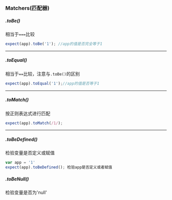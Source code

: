 ### Matchers(匹配器)
##### .toBe()
相当于```===```比较
```javascript
expect(app).toBe('1'); //app的值是否完全等于1
```
***
##### .toEqual()
相当于```==```比较，注意与```.toBe()```的区别
```javascript
expect(app).toEqual('1');//app的值是否等于1
```
***
##### .toMatch()
按正则表达式进行匹配
```javascript 
expect(app).toMatch(/1/);
```
***
##### .toBeDefined()
检验变量是否定义或赋值
```javascript
var app = '1'
expect(app).toBeDefined(); 检验app是否定义或者赋值
```
##### .toBeNull()
检验变量是否为'null'

